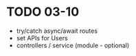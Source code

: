 # TODO 03-10

- try/catch async/await routes
- set APIs for Users
- controllers / service (module - optional)
